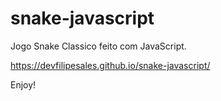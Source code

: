 # snake-javascript

Jogo Snake Classico feito com JavaScript.

https://devfilipesales.github.io/snake-javascript/

Enjoy!
